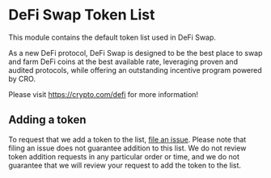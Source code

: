 # DeFi Swap Token List

This module contains the default token list used in DeFi Swap.

As a new DeFi protocol, DeFi Swap is designed to be the best place to swap and farm DeFi coins at the best available rate, leveraging proven and audited protocols, while offering an outstanding incentive program powered by CRO.

Please visit https://crypto.com/defi for more information!


## Adding a token

To request that we add a token to the list, 
[file an issue](https://github.com/crypto-com/swap-token-list/issues/new?assignees=&labels=token+request&template=token-request.md&title=Add+%7BTOKEN_SYMBOL%7D%3A+%7BTOKEN_NAME%7D). Please note that filing an issue does not guarantee addition to this list. We do not review token addition requests in any particular order or time, and we do not guarantee that we will review your request to add the token to the list.
